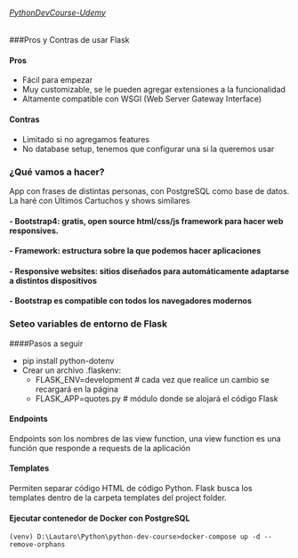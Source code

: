 ###### [PythonDevCourse-Udemy](https://www.udemy.com/course/python-developer-pythondjangoflaskpostgresqlmysqlapi/learn/lecture/25640228#overview)

###Pros y Contras de usar Flask

#### Pros
- Fácil para empezar
- Muy customizable, se le pueden agregar extensiones a la funcionalidad
- Altamente compatible con WSGI (Web Server Gateway Interface)

#### Contras
- Limitado si no agregamos features
- No database setup, tenemos que configurar una si la queremos usar

### ¿Qué vamos a hacer?
App con frases de distintas personas, con PostgreSQL como base de datos. La haré con Últimos Cartuchos y shows similares

#### - Bootstrap4: gratis, open source html/css/js framework para hacer web responsives.

#### - Framework: estructura sobre la que podemos hacer aplicaciones

#### - Responsive websites: sitios diseñados para automáticamente adaptarse a distintos dispositivos

#### - Bootstrap es compatible con todos los navegadores modernos

### Seteo variables de entorno de Flask

####Pasos a seguir

- pip install python-dotenv
- Crear un archivo .flaskenv:
  - FLASK_ENV=development # cada vez que realice un cambio se recargará en la página
  - FLASK_APP=quotes.py # módulo donde se alojará el código Flask

#### Endpoints
Endpoints son los nombres de las view function, una view function es una función que responde a requests de la aplicación

#### Templates
Permiten separar código HTML de código Python. Flask busca los templates dentro de la carpeta templates del project folder.

#### Ejecutar contenedor de Docker con PostgreSQL
`(venv) D:\Lautaro\Python\python-dev-course>docker-compose up -d --remove-orphans`


